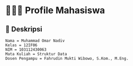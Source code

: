 # 👨🏻‍🎓 Profile Mahasiswa

## 📝 Deskripsi 

`Nama = Muhammad Omar Nadiv`  
`Kelas = 12IF06`  
`NIM = 103112430063`  
`Mata Kuliah = Struktur Data`  
`Dosen Pengampu = Fahrudin Mukti Wibowo, S.Kom., M.Eng.`
